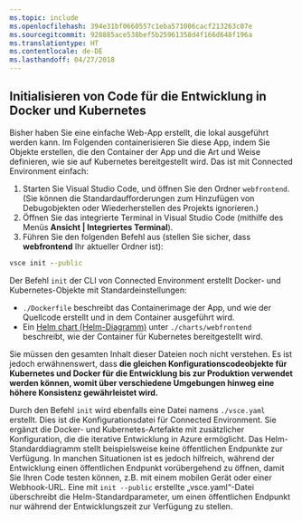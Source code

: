 ```yaml
---
ms.topic: include
ms.openlocfilehash: 394e31bf0660557c1eba571006cacf213263c07e
ms.sourcegitcommit: 928885ace538bef5b25961358d4f166d648f196a
ms.translationtype: HT
ms.contentlocale: de-DE
ms.lasthandoff: 04/27/2018
---
```

## <a name="initialize-code-for-docker-and-kubernetes-development"></a>Initialisieren von Code für die Entwicklung in Docker und Kubernetes
Bisher haben Sie eine einfache Web-App erstellt, die lokal ausgeführt werden kann. Im Folgenden containerisieren Sie diese App, indem Sie Objekte erstellen, die den Container der App und die Art und Weise definieren, wie sie auf Kubernetes bereitgestellt wird. Das ist mit Connected Environment einfach: 

1. Starten Sie Visual Studio Code, und öffnen Sie den Ordner `webfrontend`. (Sie können die Standardaufforderungen zum Hinzufügen von Debugobjekten oder Wiederherstellen des Projekts ignorieren.)
1. Öffnen Sie das integrierte Terminal in Visual Studio Code (mithilfe des Menüs **Ansicht | Integriertes Terminal**).
1. Führen Sie den folgenden Befehl aus (stellen Sie sicher, dass **webfrontend** Ihr aktueller Ordner ist):

```cmd
vsce init --public
```

Der Befehl ```init``` der CLI von Connected Environment erstellt Docker- und Kubernetes-Objekte mit Standardeinstellungen:
* `./Dockerfile` beschreibt das Containerimage der App, und wie der Quellcode erstellt und in dem Container ausgeführt wird.
* Ein [Helm chart (Helm-Diagramm)](https://docs.helm.sh) unter `./charts/webfrontend` beschreibt, wie der Container für Kubernetes bereitgestellt wird.

Sie müssen den gesamten Inhalt dieser Dateien noch nicht verstehen. Es ist jedoch erwähnenswert, dass **die gleichen Konfigurationscodeobjekte für Kubernetes und Docker für die Entwicklung bis zur Produktion verwendet werden können, womit über verschiedene Umgebungen hinweg eine höhere Konsistenz gewährleistet wird.**
 
Durch den Befehl `init` wird ebenfalls eine Datei namens `./vsce.yaml` erstellt. Dies ist die Konfigurationsdatei für Connected Environment. Sie ergänzt die Docker- und Kubernetes-Artefakte mit zusätzlicher Konfiguration, die die iterative Entwicklung in Azure ermöglicht. Das Helm-Standarddiagramm stellt beispielsweise keine öffentlichen Endpunkte zur Verfügung. In manchen Situationen ist es jedoch hilfreich, während der Entwicklung einen öffentlichen Endpunkt vorübergehend zu öffnen, damit Sie Ihren Code testen können, z.B. mit einem mobilen Gerät oder einer Webhook-URL. Eine mit `init --public` erstellte „vsce.yaml“-Datei überschreibt die Helm-Standardparameter, um einen öffentlichen Endpunkt nur während der Entwicklungszeit zur Verfügung zu stellen.
